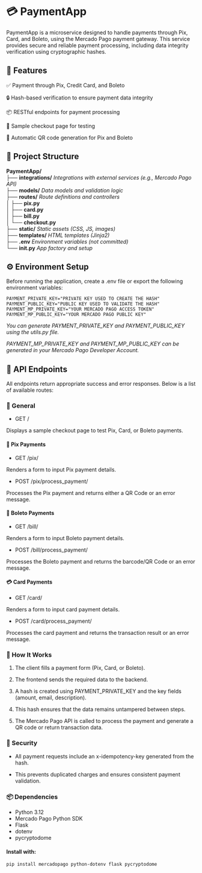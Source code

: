 # 💳 PaymentApp

PaymentApp is a microservice designed to handle payments through Pix, Card, and Boleto, using the Mercado Pago payment gateway. This service provides secure and reliable payment processing, including data integrity verification using cryptographic hashes.

## 🧾 Features

✅ Payment through Pix, Credit Card, and Boleto

🔒 Hash-based verification to ensure payment data integrity

📦 RESTful endpoints for payment processing

🧪 Sample checkout page for testing

🧾 Automatic QR code generation for Pix and Boleto

## 📁 Project Structure

**PaymentApp/** <br>
├── **integrations/** *Integrations with external services (e.g., Mercado Pago API)* <br>
├── **models/** *Data models and validation logic* <br>
├── **routes/** *Route definitions and controllers* <br> 
│ ├── **pix.py** <br> 
│ ├── **card.py** <br> 
│ ├── **bill.py** <br> 
│ └── **checkout.py** <br> 
├── **static/** *Static assets (CSS, JS, images)* <br> 
├── **templates/** *HTML templates (Jinja2)* <br>
├── **.env** *Environment variables (not committed)* <br> 
└── **init.py** *App factory and setup* <br> 


## ⚙️ Environment Setup

Before running the application, create a .env file or export the following environment variables:

```
PAYMENT_PRIVATE_KEY="PRIVATE KEY USED TO CREATE THE HASH"
PAYMENT_PUBLIC_KEY="PUBLIC KEY USED TO VALIDATE THE HASH"
PAYMENT_MP_PRIVATE_KEY="YOUR MERCADO PAGO ACCESS TOKEN"
PAYMENT_MP_PUBLIC_KEY="YOUR MERCADO PAGO PUBLIC KEY"
```

*You can generate PAYMENT_PRIVATE_KEY and PAYMENT_PUBLIC_KEY using the utils.py file.*

*PAYMENT_MP_PRIVATE_KEY and PAYMENT_MP_PUBLIC_KEY can be generated in your Mercado Pago Developer Account.*

## 📡 API Endpoints

All endpoints return appropriate success and error responses. Below is a list of available routes:

### 🔁 General

- GET /

Displays a sample checkout page to test Pix, Card, or Boleto payments.

#### 🏦 Pix Payments

- GET /pix/

Renders a form to input Pix payment details.

- POST /pix/process_payment/

Processes the Pix payment and returns either a QR Code or an error message.

#### 💸 Boleto Payments

- GET /bill/

Renders a form to input Boleto payment details.

- POST /bill/process_payment/

Processes the Boleto payment and returns the barcode/QR Code or an error message.

#### 💳 Card Payments

- GET /card/

Renders a form to input card payment details.

- POST /card/process_payment/

Processes the card payment and returns the transaction result or an error message.

### 🧠 How It Works

1. The client fills a payment form (Pix, Card, or Boleto).

2. The frontend sends the required data to the backend.

3. A hash is created using PAYMENT_PRIVATE_KEY and the key fields (amount, email, description).

4. This hash ensures that the data remains untampered between steps.

5. The Mercado Pago API is called to process the payment and generate a QR code or return transaction data.

### 🔐 Security

- All payment requests include an x-idempotency-key generated from the hash.

- This prevents duplicated charges and ensures consistent payment validation.

### 📦 Dependencies

- Python 3.12
- Mercado Pago Python SDK
- Flask
- dotenv
- pycryptodome

#### Install with:

    pip install mercadopago python-dotenv flask pycryptodome

